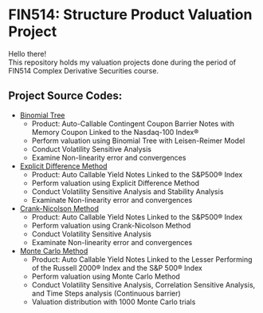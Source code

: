 # FIN514: Structure Product Valuation Project
Hello there!\
This repository holds my valuation projects done during the period of FIN514 Complex Derivative Securities course.

## Project Source Codes:
* [Binomial Tree](https://github.com/yschang306/FIN514-Structure_Product_Valuation/blob/main/FIN514_Project_Code/Project1_Choice3_LIY_CHAOW_CHANGY.ipynb)
  * Product: Auto-Callable Contingent Coupon Barrier Notes with Memory Coupon Linked to the Nasdaq-100 Index®
  * Perform valuation using Binomial Tree with Leisen-Reimer Model
  * Conduct Volatility Sensitive Analysis
  * Examine Non-linearity error and convergences
* [Explicit Difference Method](https://github.com/yschang306/FIN514-Structure_Product_Valuation/blob/main/FIN514_Project_Code/Project2.LIY_CHAOW_CHANGY_Python%20Code_ED.ipynb)
  * Product: Auto Callable Yield Notes Linked to the S&P500® Index
  * Perform valuation using Explicit Difference Method
  * Conduct Volatility Sensitive Analysis and Stability Analysis
  * Examinate Non-linearity error and convergences
* [Crank-Nicolson Method](https://github.com/yschang306/FIN514-Structure_Product_Valuation/blob/main/FIN514_Project_Code/Project2.LIY_CHAOW_CHANGY_Python%20Code_CN.ipynb)
  * Product: Auto Callable Yield Notes Linked to the S&P500® Index
  * Perform valuation using Crank-Nicolson Method
  * Conduct Volatility Sensitive Analysis
  * Examinate Non-linearity error and convergences
* [Monte Carlo Method](https://github.com/yschang306/FIN514-Structure_Product_Valuation/blob/main/FIN514_Project_Code/Project%203.LIY_CHAOW_CHANGY_Python%20Code_Monte%20Carlo.ipynb)
  * Product: Auto Callable Yield Notes Linked to the Lesser Performing of the Russell 2000® Index and the S&P 500® Index
  * Perform valuation using Monte Carlo Method
  * Conduct Volatility Sensitive Analysis, Correlation Sensitive Analysis, and Time Steps analysis (Continuous barrier)
  * Valuation distribution with 1000 Monte Carlo trials
